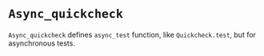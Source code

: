 # `Async_quickcheck`

`Async_quickcheck` defines `async_test` function, like
`Quickcheck.test`, but for asynchronous tests.
